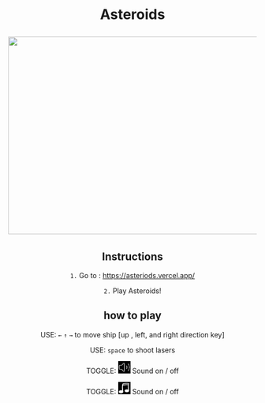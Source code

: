 
# <p align="center"> Asteroids </p>
<p align="center"><img src="https://user-images.githubusercontent.com/29616144/177475871-9804d39d-afdc-4db3-bcb1-b924b0931214.jpg" width="800px" height="400px" align-item="center"/></p>

 <h2 align="center"> Instructions </h2> 
 
<div align="center">
  
  `1.` Go to : https://asteriods.vercel.app/  
  
  `2.` Play Asteroids!
  
</div>

<h2 align="center">  how to play </h2>

<div align="center">
  
  USE: `←` `↑` `→` to move ship [up , left, and right direction key]  
  
  USE: `space` to shoot lasers  

  TOGGLE:  <img src="images/sound-on.jpg" id="sound-on" width="25px" height="25px"/> Sound on / off  
  
  TOGGLE:  <img src="images/music-on.jpg" id="sound-on" width="25px"      height="25px"/> Sound on / off 

</div>

